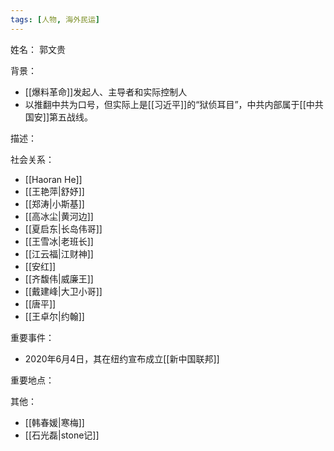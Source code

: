 ```yaml
---
tags: [人物, 海外民运]
---
```


姓名：
郭文贵

背景：
- [[爆料革命]]发起人、主导者和实际控制人
- 以推翻中共为口号，但实际上是[[习近平]]的“狱侦耳目”，中共内部属于[[中共国安]]第五战线。

描述：

社会关系：
- [[Haoran He]]
- [[王艳萍|舒妤]]
- [[郑涛|小斯基]]
- [[高冰尘|黄河边]]
- [[夏启东|长岛伟哥]]
- [[王雪冰|老班长]]
- [[江云福|江财神]]
- [[安红]]
- [[齐馥伟|威廉王]]
- [[戴建峰|大卫小哥]]
- [[唐平]]
- [[王卓尔|约翰]]

重要事件：
- 2020年6月4日，其在纽约宣布成立[[新中国联邦]]

重要地点：

其他：
- [[韩春媛|寒梅]]
- [[石光磊|stone记]]

